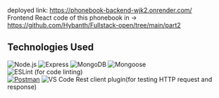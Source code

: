 deployed link: https://phonebook-backend-wjk2.onrender.com/ \
Frontend React code of this phonebook in -> https://github.com/Hybanth/Fullstack-open/tree/main/part2
## Technologies Used
![Node.js](https://img.shields.io/badge/Node.js-339933?style=for-the-badge&logo=nodedotjs&logoColor=white)
![Express](https://img.shields.io/badge/Express-000000?style=for-the-badge&logo=express&logoColor=white)
![MongoDB](https://img.shields.io/badge/MongoDB-4EA94B?style=for-the-badge&logo=mongodb&logoColor=white)
![Mongoose](https://img.shields.io/badge/Mongoose-880000?style=for-the-badge&logoColor=white)\
![ESLint](https://img.shields.io/badge/ESLint-4B32C3?style=for-the-badge&logo=eslint&logoColor=white) (for code linting)  \
[![Postman](https://img.shields.io/badge/Postman-FF6C37?style=for-the-badge&logo=postman&logoColor=white)](https://www.postman.com/)
![VS Code Rest client plugin](https://img.shields.io/badge/VS_Code_Rest_Client-03A9F4?style=for-the-badge&logo=visual-studio-code&logoColor=white)(for testing HTTP request and response)
